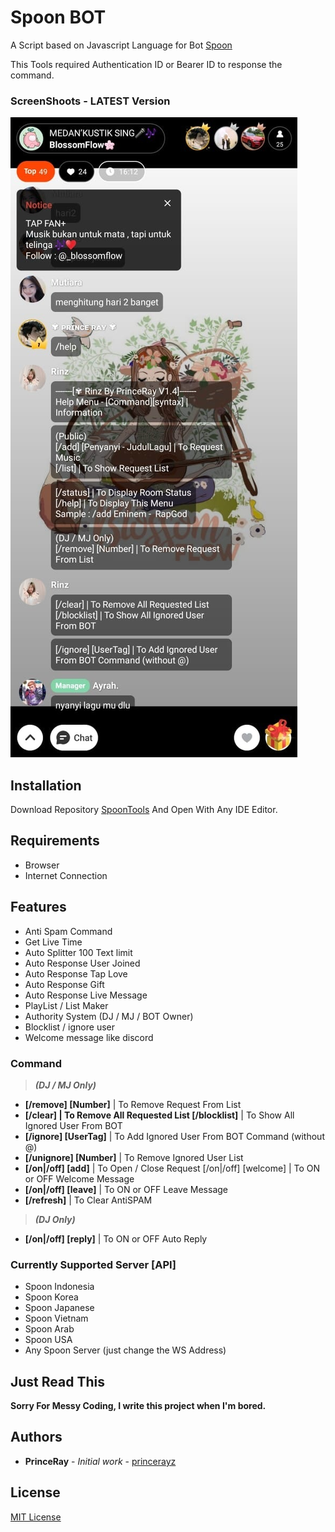 # Spoon BOT 
A Script based on Javascript Language for Bot [Spoon](https://spooncast.net)

This Tools required Authentication ID or Bearer ID to response the command.


### ScreenShoots - LATEST Version
![Spoon Bot ScreenShoot 1](https://raw.githubusercontent.com/princerayz/SpoonBOT/main/ScreenShoot1.jpg)

## Installation
Download Repository [SpoonTools](https://github.com/princerayz/SpoonMJ.git) And Open With Any IDE Editor.

## Requirements
- Browser
- Internet Connection

## Features
- Anti Spam Command
- Get Live Time
- Auto Splitter 100 Text limit
- Auto Response User Joined 
- Auto Response Tap Love
- Auto Response Gift
- Auto Response Live Message
- PlayList / List Maker
- Authority System (DJ / MJ / BOT Owner)
- Blocklist / ignore user
- Welcome message like discord

### Command

>**_(DJ / MJ Only)_**
- **[/remove] [Number]** | To Remove Request From List
- **[/clear] | To Remove All Requested List [/blocklist]** | To Show All Ignored User From BOT
- **[/ignore] [UserTag]** | To Add Ignored User From BOT Command (without @)
- **[/unignore] [Number]** | To Remove Ignored User List
- **[/on|/off] [add]** | To Open / Close Request [/on|/off] [welcome] | To ON or OFF Welcome Message
- **[/on|/off] [leave]** | To ON or OFF Leave Message
- **[/refresh]** | To Clear AntiSPAM
>**_(DJ Only)_**
- **[/on|/off] [reply]** | To ON or OFF Auto Reply

### Currently Supported Server [API]
- Spoon Indonesia
- Spoon Korea
- Spoon Japanese
- Spoon Vietnam
- Spoon Arab
- Spoon USA
- Any Spoon Server (just change the WS Address)

## Just Read This
**Sorry For Messy Coding, I write this project when I'm bored.**

## Authors

* **PrinceRay** - *Initial work* - [princerayz](https://github.com/princerayz)
 

## License
[MIT License](https://choosealicense.com/licenses/mit/)
